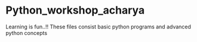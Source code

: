 # Python_workshop_acharya
Learning is fun..!!
These files consist basic python programs and advanced python concepts
